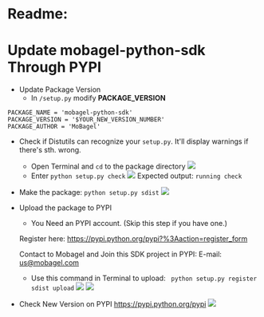 Readme:
=
Update mobagel-python-sdk Through PYPI
=
* Update Package Version
	* In `/setup.py` modify **PACKAGE_VERSION**
```
PACKAGE_NAME = 'mobagel-python-sdk'
PACKAGE_VERSION = '$YOUR_NEW_VERSION_NUMBER'
PACKAGE_AUTHOR = 'MoBagel'
```


* Check if Distutils can recognize your `setup.py`. It'll display warnings if there's sth. wrong.
	* Open Terminal and `cd` to the package directory
![](http://i.imgur.com/7QhrQhs.png)
	* Enter `python setup.py check`
![](http://i.imgur.com/voliHab.png)
	Expected output: `running check`

* Make the package: `python setup.py sdist`
![](http://i.imgur.com/CY7StJN.png)

* Upload the package to PYPI
	* You Need an PYPI account. (Skip this step if you have one.)

	Register here:
	https://pypi.python.org/pypi?%3Aaction=register_form

	Contact to Mobagel and Join this SDK project in PYPI:
	E-mail: us@mobagel.com
	* Use this command in Terminal to upload: `
python setup.py register sdist upload`
![](http://i.imgur.com/AkEatjw.png)
![](http://i.imgur.com/cPLmvry.png)

* Check New Version on PYPI
https://pypi.python.org/pypi
![](http://i.imgur.com/MHeAomH.png)



